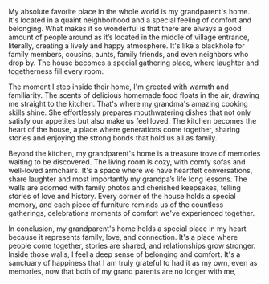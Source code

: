 
My absolute favorite place in the whole world is my grandparent's home. It's located in a quaint neighborhood and a special feeling of comfort and belonging. What makes it so wonderful is that there are always a good amount of people around as it’s located in the middle of village entrance, literally, creating a lively and happy atmosphere. It's like a blackhole for family members, cousins, aunts, family friends, and even neighbors who drop by. The house becomes a special gathering place, where laughter and togetherness fill every room.

The moment I step inside their home, I'm greeted with warmth and familiarity. The scents of delicious homemade food floats in the air, drawing me straight to the kitchen. That's where my grandma's amazing cooking skills shine. She effortlessly prepares mouthwatering dishes that not only satisfy our appetites but also make us feel loved. The kitchen becomes the heart of the house, a place where generations come together, sharing stories and enjoying the strong bonds that hold us all as family.

Beyond the kitchen, my grandparent's home is a treasure trove of memories waiting to be discovered. The living room is cozy, with comfy sofas and well-loved armchairs. It's a space where we have heartfelt conversations, share laughter and most importantly my grandpa’s life long lessons. The walls are adorned with family photos and cherished keepsakes, telling stories of love and history. Every corner of the house holds a special memory, and each piece of furniture reminds us of the countless gatherings, celebrations moments of comfort we've experienced together.

In conclusion, my grandparent's home holds a special place in my heart because it represents family, love, and connection. It's a place where people come together, stories are shared, and relationships grow stronger. Inside those walls, I feel a deep sense of belonging and comfort. It's a sanctuary of happiness that I am truly grateful to had it as my own, even as memories, now that both of my grand parents are no longer with me,